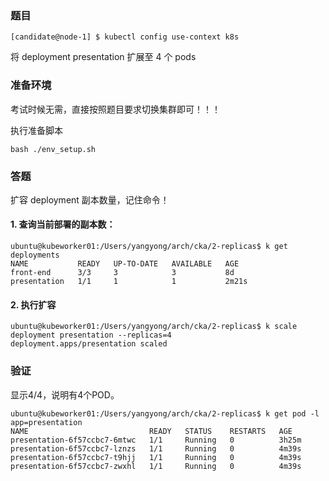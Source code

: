 ### 题目

    [candidate@node-1] $ kubectl config use-context k8s

将 deployment presentation 扩展至 4 个 pods

### 准备环境

考试时候无需，直接按照题目要求切换集群即可！！！

执行准备脚本

    bash ./env_setup.sh

### 答题

扩容 deployment 副本数量，记住命令！

#### 1. 查询当前部署的副本数：

```
ubuntu@kubeworker01:/Users/yangyong/arch/cka/2-replicas$ k get deployments
NAME           READY   UP-TO-DATE   AVAILABLE   AGE
front-end      3/3     3            3           8d
presentation   1/1     1            1           2m21s
```

#### 2. 执行扩容

```
ubuntu@kubeworker01:/Users/yangyong/arch/cka/2-replicas$ k scale deployment presentation --replicas=4
deployment.apps/presentation scaled
```

### 验证

显示4/4，说明有4个POD。

```
ubuntu@kubeworker01:/Users/yangyong/arch/cka/2-replicas$ k get pod -l app=presentation
NAME                           READY   STATUS    RESTARTS   AGE
presentation-6f57ccbc7-6mtwc   1/1     Running   0          3h25m
presentation-6f57ccbc7-lznzs   1/1     Running   0          4m39s
presentation-6f57ccbc7-t9hjj   1/1     Running   0          4m39s
presentation-6f57ccbc7-zwxhl   1/1     Running   0          4m39s

```